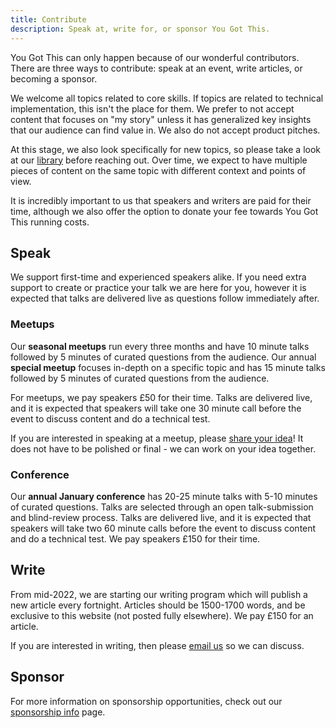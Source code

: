 ```yaml
---
title: Contribute
description: Speak at, write for, or sponsor You Got This.
---
```


You Got This can only happen because of our wonderful contributors. There are three ways to contribute: speak at an event, write articles, or becoming a sponsor.

We welcome all topics related to core skills. If topics are related to technical implementation, this isn't the place for them. We prefer to not accept content that focuses on "my story" unless it has generalized key insights that our audience can find value in. We also do not accept product pitches.

At this stage, we also look specifically for new topics, so please take a look at our [library](/library) before reaching out. Over time, we expect to have multiple pieces of content on the same topic with different context and points of view.

It is incredibly important to us that speakers and writers are paid for their time, although we also offer the option to donate your fee towards You Got This running costs.

## Speak

We support first-time and experienced speakers alike. If you need extra support to create or practice your talk we are here for you, however it is expected that talks are delivered live as questions follow immediately after.

### Meetups

Our __seasonal meetups__ run every three months and have 10 minute talks followed by 5 minutes of curated questions from the audience. Our annual __special meetup__ focuses in-depth on a specific topic and has 15 minute talks followed by 5 minutes of curated questions from the audience.

For meetups, we pay speakers £50 for their time. Talks are delivered live, and it is expected that speakers will take one 30 minute call before the event to discuss content and do a technical test.

If you are interested in speaking at a meetup, please [share your idea](https://airtable.com/shr8hFyMqykT7W0Vy)! It does not have to be polished or final - we can work on your idea together.

### Conference

Our __annual January conference__ has 20-25 minute talks with 5-10 minutes of curated questions. Talks are selected through an open talk-submission and blind-review process. Talks are delivered live, and it is expected that speakers will take two 60 minute calls before the event to discuss content and do a technical test. We pay speakers £150 for their time.

<newsletter-block title="Find out when talk submissions open" text="Get (infrequent) news about You Got This! Opt-out in one click."></newsletter-block>

## Write

From mid-2022, we are starting our writing program which will publish a new article every fortnight. Articles should be 1500-1700 words, and be exclusive to this website (not posted fully elsewhere). We pay £150 for an article.

If you are interested in writing, then please [email us](mailto:kevin@yougotthis.io) so we can discuss.

## Sponsor

For more information on sponsorship opportunities, check out our [sponsorship info](/sponsors/info) page.

